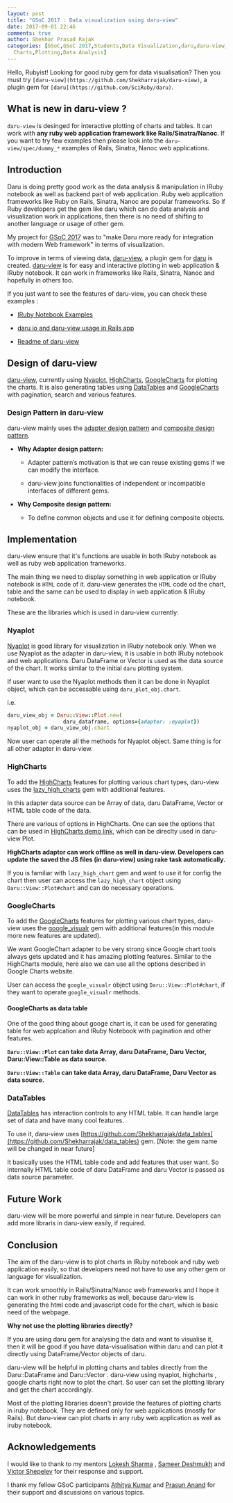 ```yaml
---
layout: post
title: "GSoC 2017 : Data visualization using daru-view"
date: 2017-09-01 22:46
comments: true
author: Shekhar Prasad Rajak
categories: [GSoC,GSoC 2017,Students,Data Visualization,daru,daru-view,
  Charts,Plotting,Data Analysis]
---
```


Hello, Rubyist! Looking for good ruby gem for data visualisation? Then you 
must try `[daru-view](https://github.com/Shekharrajak/daru-view)`, a plugin 
gem for `[daru](https://github.com/SciRuby/daru)`. 

## What is new in daru-view ? 

`daru-view` is desinged for interactive plotting of charts and tables. It can
work with **any ruby web application framework like Rails/Sinatra/Nanoc**. If you
want to try few examples then please look into the `daru-view/spec/dummy_*`
examples of Rails, Sinatra, Nanoc web applications.



## Introduction

Daru is doing pretty good work as the data analysis & manipulation in IRuby notebook as well as backend part of web application. Ruby web application frameworks like Ruby on Rails, Sinatra, Nanoc are popular frameworks. So if Ruby developers get the gem like daru which can do data analysis
and visualization work in applications, then there is no need of shifting to another language or usage of other gem.

My project for <abbr title="Google Summer of Code 2017"> GSoC 2017</abbr> was to "make Daru more ready for integration with modern Web framework" in terms of visualization.

To improve in terms of viewing data,
[daru-view](https://github.com/Shekharrajak/daru-view), a plugin gem for
[daru](https://github.com/SciRuby/daru) is created. [daru-view](https://github.com/Shekharrajak/daru-view) is for easy and interactive plotting in web application & IRuby notebook. It can work in frameworks like Rails, Sinatra, Nanoc and hopefully in others too.

If you just want to see the features of daru-view, you can check these
examples :

* [IRuby Notebook Examples](http://nbviewer.jupyter.org/github/shekharrajak/daru-view/tree/master/spec/dummy_iruby/)

* [daru io and daru-view usage in Rails app](https://github.com/Shekharrajak/daru_examples_io_view_rails)

* [Readme of daru-view](https://github.com/Shekharrajak/daru-view)


## Design of daru-view

[daru-view](https://github.com/Shekharrajak/daru-view), currently using
[Nyaplot](https://github.com/SciRuby/nyaplot), [HighCharts](https://www.highcharts.com/), [GoogleCharts](https://developers.google.com/chart/interactive/docs/gallery) for plotting the charts. It is also
generating tables using [DataTables](https://datatables.net/) and [GoogleCharts](https://developers.google.com/chart/interactive/docs/gallery) with pagination, search and various features.


### Design Pattern in daru-view

daru-view mainly uses the [adapter design pattern](https://en.wikipedia.org/wiki/Adapter_pattern) and [composite design pattern](https://en.wikipedia.org/wiki/Composite_pattern).

* **Why Adapter design pattern:**

  * Adapter pattern’s motivation is that we can reuse existing gems if we can modify the interface.

  * daru-view joins functionalities of independent or incompatible interfaces of different gems.

* **Why Composite design pattern:**

  * To define common objects and use it for defining composite objects.


## Implementation

daru-view ensure that it's functions are usable in both IRuby notebook as well
as ruby web application frameworks.

The main thing we need to display something in web application or IRuby
notebook is `HTML` code of it. daru-view generates the `HTML` code od the
chart, table and the same can be used to display in web application & IRuby
notebook.

These are the libraries which is used in daru-view currently:

### Nyaplot

[Nyaplot](https://github.com/SciRuby/nyaplot) is good library for
visualization in IRuby notebook only. When we use Nyaplot as the adapter in
daru-view, it is usable in both IRuby notebook and web applications. Daru
DataFrame or Vector is used as the data source of the chart. It works
similar to the initial `daru` plotting system.

If user want to use the Nyaplot methods then it can be done in Nyaplot object,
which can be accessable using `daru_plot_obj.chart`.

i.e.

```ruby
daru_view_obj = Daru::View::Plot.new(
                  daru_dataframe, options={adapter: :nyaplot})
nyaplot_obj = daru_view_obj.chart

```

Now user can operate all the methods for Nyaplot object. Same thing is for
all other adapter in daru-view.


### HighCharts

To add the [HighCharts](https://www.highcharts.com/) features for plotting various chart types, daru-view uses the [lazy_high_charts](https://github.com/michelson/lazy_high_charts) gem with additional features.

In this adapter data source can be Array of data, daru DataFrame, Vector or HTML table code of the data.

There are various of options in HighCharts. One can see the options that can
be used in [HighCharts demo link](https://www.highcharts.com/demo), which can
be direclty used in daru-view Plot.

**HighCharts adaptor can work offline as well in daru-view. Developers can update the saved the JS files (in daru-view) using rake task automatically.**

If you is familiar with `lazy_high_chart` gem and want to use it for
config the chart then user can access the `lazy_high_chart` object using
`Daru::View::Plot#chart` and can do necessary operations.


### GoogleCharts

To add the [GoogleCharts](https://developers.google.com/chart/interactive/docs/gallery) features for plotting various chart types, daru-view uses the [google_visualr](https://github.com/winston/google_visualr/) gem with additional features(in this module more new features are updated).

We want GoogleChart adapter to be very strong since Google chart tools always gets updated and it has amazing plotting features. Similar to the HighCharts module, here also we can use all the options described in Google Charts website.

User can access the `google_visualr` object using `Daru::View::Plot#chart`, if
they want to operate `google_visualr` methods.


#### GoogleCharts as data table

One of the good thing about googe chart is, it can be used for generating table
for web applcation and IRuby Notebook with pagination and other features.

**`Daru::View::Plot` can take data Array, daru DataFrame, Daru Vector,
Daru::View::Table as data source.**

**`Daru::View::Table` can take data Array, daru DataFrame, Daru Vector as data
 source.**


### DataTables

[DataTables](https://datatables.net/) has interaction controls to any HTML table. It can handle large set of data and have many cool features.

To use it, daru-view uses [https://github.com/Shekharrajak/data_tables](https://github.com/Shekharrajak/data_tables) gem. [Note: the gem name will be changed in near future]

It basically uses the HTML table code and add features that user want. So internally HTML table code of daru DataFrame and daru Vector is passed
as data source parameter.


## Future Work

daru-view will be more powerful and simple in near future. Developers can add
more libraris in daru-view easily, if required.

## Conclusion

The aim of the daru-view is to plot charts in IRuby notebook and ruby web
application easily, so that developers need not have to use any other gem or
language for visualization.

It can work smoothly in Rails/Sinatra/Nanoc web frameworks and I hope it can work in other ruby frameworks as well, because daru-view is generating the html code and javascript code for the chart, which is basic need of the webpage.

**Why not use the plotting libraries directly?**

If you are using daru gem for analysing the data and want to visualise it, then it will be good if you have data-visualisation within daru and can plot it directly using DataFrame/Vector objects of daru.

daru-view will be helpful in plotting charts and tables directly from the Daru::DataFrame and Daru::Vector . daru-view using nyaplot, highcharts , google charts right now to plot the chart. So user can set the plotting library and get the chart accordingly.

Most of the plotting libraries doesn't provide the features of plotting charts in iruby notebook. They are defined only for web applications (mostly for Rails). But daru-view can plot charts in any ruby web application as well as iruby notebook.

## Acknowledgements

I would like to thank to my mentors [Lokesh Sharma](https://github.com/lokeshh)
, [Sameer Deshmukh](https://github.com/v0dro) and [Victor Shepelev](https://github.com/zverok) for their response and support.

I thank my fellow GSoC participants [Athitya Kumar](https://github.com/athityakumar) and [Prasun Anand](https://github.com/prasunanand) for their support and discussions on various topics.

